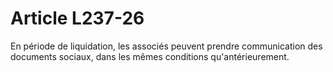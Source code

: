 # Article L237-26

En période de liquidation, les associés peuvent prendre communication des documents sociaux, dans les mêmes conditions qu'antérieurement.
